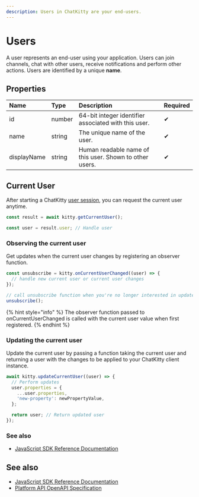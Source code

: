 ```yaml
---
description: Users in ChatKitty are your end-users.
---
```


# Users

A user represents an end-user using your application. Users can join channels, chat with other users, receive notifications and perform other actions. Users are identified by a unique **name**.

## Properties

| Name | Type | Description | Required |
| :--- | :--- | :--- | :--- |
| id | number | 64-bit integer identifier associated with this user. | ✔ |
| name | string | The unique name of the user. | ✔ |
| displayName | string | Human readable name of this user. Shown to other users. | ✔ |

## Current User

 After starting a ChatKitty [user session](user-sessions.md), you can request the current user anytime.

```javascript
const result = await kitty.getCurrentUser();

const user = result.user; // Handle user
```

### Observing the current user <a id="current-user-observing-the-current-user"></a>

Get updates when the current user changes by registering an observer function.

```javascript
const unsubscribe = kitty.onCurrentUserChanged((user) => {
  // handle new current user or current user changes
});

// call unsubscribe function when you're no longer interested in updates
unsubscribe();
```

{% hint style="info" %}
The observer function passed to onCurrentUserChanged is called with the current user value when first registered.
{% endhint %}

### Updating the current user

Update the current user by passing a function taking the current user and returning a user with the changes to be applied to your ChatKitty client instance.

```javascript
await kitty.updateCurrentUser((user) => {
  // Perform updates
  user.properties = {
    ...user.properties,
    'new-property': newPropertyValue,
  };

  return user; // Return updated user
});
```

### See also

* [JavaScript SDK Reference Documentation](https://chatkitty.github.io/chatkitty-js/modules/current_user.html)

## See also

* [JavaScript SDK Reference Documentation](https://chatkitty.github.io/chatkitty-js/modules/user.html)
* [Platform API OpenAPI Specification](https://swagger.chatkitty.com/#/user)

